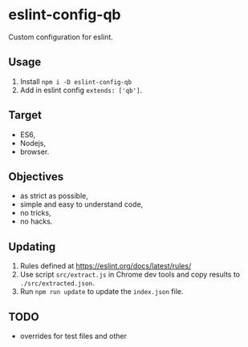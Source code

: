 # eslint-config-qb

Custom configuration for eslint.

## Usage
1. Install `npm i -D eslint-config-qb`
2. Add in eslint config `extends: ['qb']`.

## Target
- ES6,
- Nodejs,
- browser.

## Objectives
- as strict as possible,
- simple and easy to understand code,
- no tricks,
- no hacks.

## Updating
1. Rules defined at https://eslint.org/docs/latest/rules/
2. Use script `src/extract.js` in Chrome dev tools and copy results to `./src/extracted.json`.
3. Run `npm run update` to update the `index.json` file.

## TODO
- overrides for test files and other
